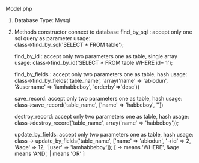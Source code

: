 
Model.php

1. Database Type: Mysql
2. Methods
    constructor connect to database
    find_by_sql : accept only one sql query as parameter
usage:    
    class->find_by_sql('SELECT * FROM table');
    
    find_by_id  : accept only two parameters one as table, single array
usage: 
    class->find_by_id('SELECT * FROM table WHERE id= 1');
    
    find_by_fields : accept only two parameters one as table, hash
usage: 
    class->find_by_fields('table_name', 'array('name' => 'abiodun', '&username' => 'iamhabbeboy', 'orderby'=>'desc'))
    
    save_record: accept only two parameters one as table, hash
usage:
    class->save_record('table_name', ['name' => 'habbeboy', ''])    
    
    destroy_record: accept only two parameters one as table, hash
usage:
    class->destroy_record('table_name', array('name' => 'habbeboy'));
     
    update_by_fields: accept only two parameters one as table, hash
usage: 
    class -> update_by_fields('table_name', ['name' => 'abiodun', '->id' => 2, '&age' => 12, '|user' => 'iamhabbeboy']);
    [ -> means 'WHERE', &age means 'AND', | means 'OR'  ] 
    
        
    
